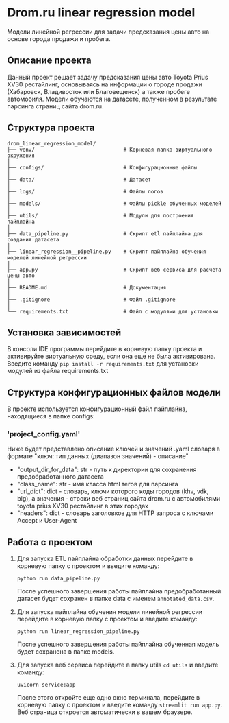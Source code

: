 # Drom.ru linear regression model

Модели линейной регрессии для задачи предсказания цены авто на основе города продажи и пробега.

## Описание проекта

Данный проект решает задачу предсказания цены авто Toyota Prius XV30 рестайлинг, основываясь на информации о городе продажи (Хабаровск, Владивосток или Благовещенск) а также пробеге автомобиля.
Модели обучаются на датасете, полученном в результате парсинга страниц сайта drom.ru.

## Структура проекта

```
drom_linear_regression_model/
├── venv/                             # Корневая папка виртуального окружения
│ 
├── configs/                          # Конфигурационные файлы
│   
├── data/                             # Датасет
│   
├── logs/                             # Файлы логов
│   
├── models/                           # Файлы pickle обученных моделей
│    
├── utils/                            # Модули для построения пайплайна
│   
├── data_pipeline.py                  # Скрипт etl пайплайна для создания датасета
│   
├── linear_regression__pipeline.py    # Скрипт пайплайна обучения моделей линейной регрессии
│ 
├── app.py                            # Скрипт веб сервиса для расчета цены авто
│ 
├── README.md                         # Документация
│ 
├── .gitignore                        # Файл .gitignore
│ 
└── requirements.txt                  # Файл с модулями для установки
```

## Установка зависимостей
В консоли IDE программы перейдите в корневую папку проекта и активируйте виртуальную среду, если она еще не была активирована.
Введите команду
      ```
      pip install -r requirements.txt
      ``` 
для установки модулей из файла requirements.txt

## Структура конфигурационных файлов модели
В проекте используется конфигурационный файл пайплайна, находящиеся в папке configs:

### 'project_config.yaml'
Ниже будет представлено описание ключей и значений .yaml словаря в формате "ключ: тип данных (диапазон значений) - описание"
 - "output_dir_for_data": str - путь к директории для сохранения предобработанного датасета
 - "class_name": str - имя класса html тегов для парсинга
 - "url_dict": dict - словарь, ключи которого коды городов (khv, vdk, blg), а значения - строки веб страниц сайта drom.ru с автомобилями toyota prius XV30 рестайлинг в этих городах
 - "headers": dict - словарь заголовков для HTTP запроса с ключами Accept и User-Agent


## Работа с проектом
1. Для запуска ETL пайплайна обработки данных перейдите в корневую папку с проектом и введите команду:
      ``` 
      python run data_pipeline.py
      ``` 

    После успешного завершения работы пайплайна предобработанный датасет будет сохранен в папке data с именем `annotated_data.csv`.


2. Для запуска пайплайна обучения модели линейной регрессии перейдите в корневую папку с проектом и введите команду: 
      ``` 
      python run linear_regression_pipeline.py
      ``` 
   После успешного завершения работы пайплайна обученная модель будет сохранена в папке models.


3. Для запуска веб сервиса перейдите в папку utils `cd utils` и введите команду: 
      ``` 
      uvicorn service:app
      ```
   
    После этого откройте еще одно окно терминала, перейдите в корневую папку с проектом и введите команду `streamlit run app.py`.
    Веб страница откроется автоматически в вашем браузере.

